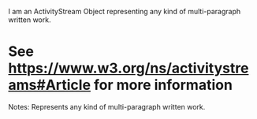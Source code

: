 I am an ActivityStream Object representing any kind of multi-paragraph written work.

See https://www.w3.org/ns/activitystreams#Article for more information
==========
 Notes: 
              Represents any kind of multi-paragraph written work.
             
